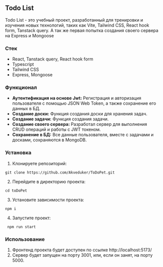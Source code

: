 ## Todo List
Todo List - это учебный проект, разработанный для тренировки и изучения новых технологий, таких как Vite, Tailwind CSS, React hook form, Tanstack query. А так же первая попытка создания своего сервера на Express и Mongoose

### Стек
- React, Tanstack query, React hook form
- Typescript
- Tailwind CSS
- Express, Mongoose
### Функционал
- **Аутентификация на основе Jwt:** Регистрация и авторизация пользователя с помощью JSON Web Token, а также сохранение его данных в БД.
- **Создание доски:** Функция создания доски для хранения задач.
- **Создание задачи:** Функция создания задачи.
- **Создание своего сервера:** Разработал сервер для выполнения CRUD операций и работы с JWT токеном.
- **Сохранение в БД:** Все данные пользователя, вместе с задачами и досками, сохраняются в MongoDB.

### Установка
1. Клонируете репозиторий:
```console
git clone https://github.com/Akveduker/ToDoPet.git
```
2. Перейдите в директорию проекта:
```console
cd toDoPet
```
3. Установите зависимости проекта:
```console
npm i
```
4. Запустите проект:
```console
 npm run start
```

### Использование
1. Фронтенд проекта будет доступен по ссылке http://localhost:5173/
2. Сервер будет запущен на порту 3001, или, если он занят, на порту 5000.
